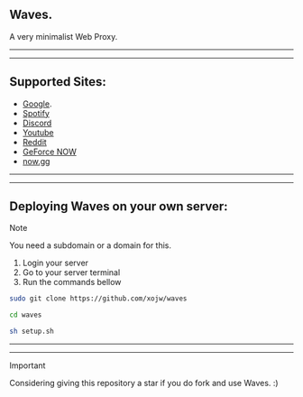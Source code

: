 ## Waves.
A very minimalist Web Proxy.

---
---

## Supported Sites:

- [Google](https://google.com).
- [Spotify](https://spotify.com)
- [Discord](https://discord.com)
- [Youtube](https://www.youtube.com)
- [Reddit](https://reddit.com)
- [GeForce NOW](https://play.geforcenow.com/)
- [now.gg](https://now.gg)

---
---

## Deploying Waves on your own server:
> [!NOTE] 
> You need a subdomain or a domain for this.

1. Login your server
2. Go to your server terminal
3. Run the commands bellow
   
```bash
sudo git clone https://github.com/xojw/waves

cd waves

sh setup.sh
```

---
---

> [!IMPORTANT]
> Considering giving this repository a star if you do fork and use Waves. :)

